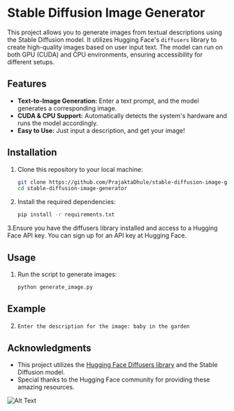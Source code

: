 

# Stable Diffusion Image Generator

This project allows you to generate images from textual descriptions using the Stable Diffusion model. It utilizes Hugging Face's `diffusers` library to create high-quality images based on user input text. The model can run on both GPU (CUDA) and CPU environments, ensuring accessibility for different setups.

## Features

- **Text-to-Image Generation:** Enter a text prompt, and the model generates a corresponding image.
- **CUDA & CPU Support:** Automatically detects the system's hardware and runs the model accordingly.
- **Easy to Use:** Just input a description, and get your image!

## Installation

1. Clone this repository to your local machine:
   ```bash
   git clone https://github.com/PrajaktaDhule/stable-diffusion-image-generator.git
   cd stable-diffusion-image-generator
   
2.  Install the required dependencies:
      ```bash
    pip install -r requirements.txt

3.Ensure you have the diffusers library installed and access to a Hugging Face API key. You can sign up for an API key at Hugging Face.

## Usage

1. Run the script to generate images:
   ```bash
   python generate_image.py
## Example

2.
   ```bash
   Enter the description for the image: baby in the garden

## Acknowledgments

- This project utilizes the [Hugging Face Diffusers library](https://github.com/huggingface/diffusers) and the Stable Diffusion model.
- Special thanks to the Hugging Face community for providing these amazing resources.




![Alt Text](path/to/image)
